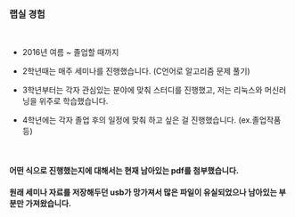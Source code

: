 ### 랩실 경험

<br>

- 2016년 여름 ~ 졸업할 때까지

- 2학년때는 매주 세미나를 진행했습니다. (C언어로 알고리즘 문제 풀기)

- 3학년부터는 각자 관심있는 분야에 맞춰 스터디를 진행했고, 저는 리눅스와 머신러닝을 위주로 학습했습니다.

- 4학년에는 각자 졸업 후의 일정에 맞춰 하고 싶은 걸 진행했습니다. (ex.졸업작품 등)

<br>

#### 어떤 식으로 진행했는지에 대해서는 현재 남아있는 pdf를 첨부했습니다. 
#### 원래 세미나 자료를 저장해두던 usb가 망가져서 많은 파일이 유실되었으나 남아있는 부분만 가져왔습니다.
